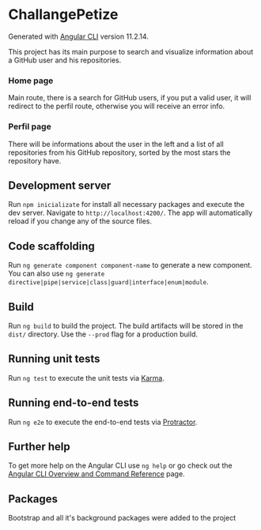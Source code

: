 # ChallangePetize

Generated with [Angular CLI](https://github.com/angular/angular-cli) version 11.2.14.

This project has its main purpose to search and visualize information about a GitHub user and his repositories.

### Home page
Main route, there is a search for GitHub users, if you put a valid user, it will redirect to the perfil route, otherwise you will receive an error info.

### Perfil page
There will be informations about the user in the left and a list of all repositories from his GitHub repository, sorted by the most stars the repository have.

## Development server

Run `npm inicializate` for install all necessary packages and execute the dev server. Navigate to `http://localhost:4200/`. The app will automatically reload if you change any of the source files.

## Code scaffolding

Run `ng generate component component-name` to generate a new component. You can also use `ng generate directive|pipe|service|class|guard|interface|enum|module`.

## Build

Run `ng build` to build the project. The build artifacts will be stored in the `dist/` directory. Use the `--prod` flag for a production build.

## Running unit tests

Run `ng test` to execute the unit tests via [Karma](https://karma-runner.github.io).

## Running end-to-end tests

Run `ng e2e` to execute the end-to-end tests via [Protractor](http://www.protractortest.org/).

## Further help

To get more help on the Angular CLI use `ng help` or go check out the [Angular CLI Overview and Command Reference](https://angular.io/cli) page.


## Packages

Bootstrap and all it's background packages were added to the project
